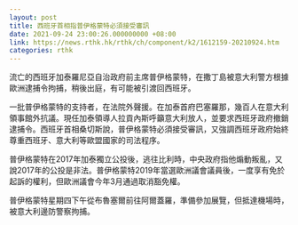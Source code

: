 ```yaml
---
layout: post
title: 西班牙首相指普伊格蒙特必須接受審訊
date: 2021-09-24 23:00:26.000000000 +08:00
link: https://news.rthk.hk/rthk/ch/component/k2/1612159-20210924.htm
categories: rthk
---
```


流亡的西班牙加泰羅尼亞自治政府前主席普伊格蒙特，在撒丁島被意大利警方根據歐洲逮捕令拘捕，稍後出庭，有可能被引渡回西班牙。

一批普伊格蒙特的支持者，在法院外聲援。在加泰首府巴塞羅那，幾百人在意大利領事館外抗議。現任加泰領導人拉貢內斯呼籲意大利放人，並要求西班牙政府撤銷逮捕令。西班牙首相桑切斯說，普伊格蒙特必須接受審訊，又強調西班牙政府始終尊重西班牙、意大利等歐盟國家的司法程序。

普伊格蒙特在2017年加泰獨立公投後，逃往比利時，中央政府指他煽動叛亂，又說2017年的公投是非法。普伊格蒙特2019年當選歐洲議會議員後，一度享有免於起訴的權利，但歐洲議會今年3月通過取消豁免權。

普伊格蒙特星期四下午從布魯塞爾前往阿爾蓋羅，準備參加展覽，但抵達機場時，被意大利邊防警察拘捕。
